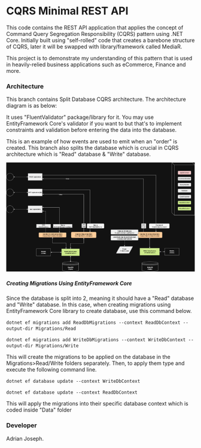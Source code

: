 # CQRS Minimal REST API
This code contains the REST API application that applies the concept of Command Query Segregation Responsibility (CQRS) pattern using .NET Core. Initially built using "self-rolled" code that creates a barebone structure of CQRS, later it will be swapped with library/framework called MediaR.

This project is to demonstrate my understanding of this pattern that is used in heavily-relied business applications such as eCommerce, Finance and more.

### Architecture
This branch contains Split Database CQRS architecture. The architecture diagram is as below:

It uses "FluentValidator" package/library for it. You may use EntityFramework Core's validator if you want to but that's to implement constraints and validation before entering the data into the database.

This is an example of how events are used to emit when an "order" is created. This branch also splits the database which is crucial in CQRS architecture which is "Read" database & "Write" database.

![Split Database CQRS Architecture Diagram](/images/Split%20of%20Databases%20CQRS.png)

##### Creating Migrations Using EntityFramework Core
Since the database is split into 2, meaning it should have a "Read" database and "Write" database. In this case, when creating migrations using EntityFramework Core library to create database, use this command below.

```console
dotnet ef migrations add ReadDbMigrations --context ReadDbContext --output-dir Migrations/Read
```

```console
dotnet ef migrations add WriteDbMigrations --context WriteDbContext --output-dir Migrations/Write
```

This will create the migrations to be applied on the database in the Migrations>Read/Write folders separately. Then, to apply them type and execute the following command line.

```console
dotnet ef database update --context WriteDbContext
```

```console
dotnet ef database update --context ReadDbContext
```

This will apply the migrations into their specific database context which is coded inside "Data" folder


### Developer
Adrian Joseph.